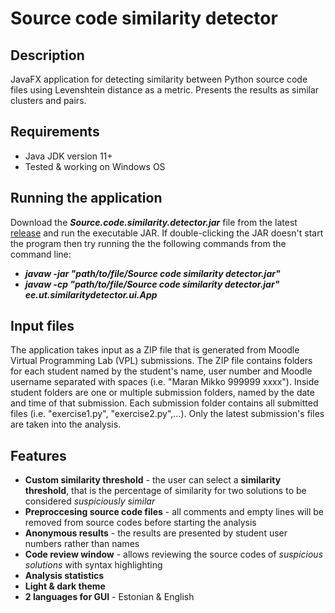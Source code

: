 # Source code similarity detector
## Description 
JavaFX application for detecting similarity between Python source code files using Levenshtein distance as a metric. Presents the results as similar clusters and pairs.
## Requirements
* Java JDK version 11+
* Tested & working on Windows OS 
## Running the application
Download the ***Source.code.similarity.detector.jar*** file from the latest [release](https://github.com/mikkomaran/source-code-similarity-detector/releases) and run the executable JAR. If double-clicking the JAR doesn't start the program then try running the the following commands from the command line:
*  ***javaw -jar "path/to/file/Source code similarity detector.jar"***
* ***javaw -cp "path/to/file/Source code similarity detector.jar" ee.ut.similaritydetector.ui.App***
## Input files
The application takes input as a ZIP file that is generated from Moodle Virtual Programming Lab (VPL) submissions. The ZIP file contains folders for each student named by the student's name, user number and Moodle username separated with spaces (i.e. "Maran Mikko 999999 xxxx"). Inside student folders are one or multiple submission folders, named by the date and time of that submission. Each submission folder contains all submitted files (i.e. "exercise1.py", "exercise2.py",...). Only the latest submission's files are taken into the analysis.
## Features
* **Custom similarity threshold** - the user can select a **similarity threshold**, that is the percentage of similarity for two solutions to be considered *suspiciously similar*
* **Preproccesing source code files** - all comments and empty lines will be removed from source codes before starting the analysis
* **Anonymous results** - the results are presented by student user numbers rather than names
* **Code review window** - allows reviewing the source codes of *suspicious solutions* with syntax highlighting
* **Analysis statistics** 
* **Light & dark theme** 
* **2 languages for GUI** - Estonian & English
